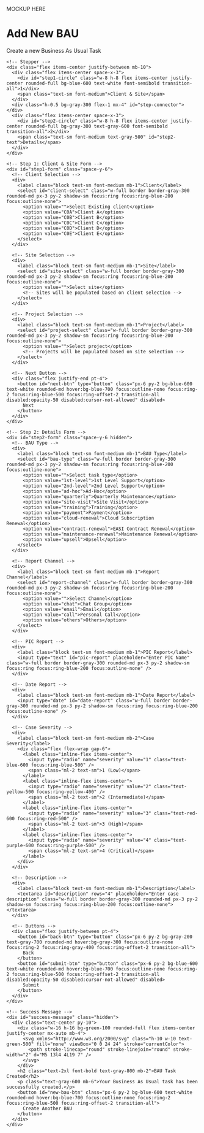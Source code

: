 MOCKUP HERE


</head>
<body class="bg-gradient-to-br from-blue-50 to-indigo-50 text-gray-800 min-h-screen">
  <div class="max-w-3xl mx-auto mt-12 p-8 bg-white rounded-xl shadow-md mb-12">
    <h1 class="text-3xl font-bold mb-2">Add New BAU</h1>
    <p class="text-sm text-gray-500 mb-8">Create a new Business As Usual Task</p>

    <!-- Stepper -->
    <div class="flex items-center justify-between mb-10">
      <div class="flex items-center space-x-3">
        <div id="step1-circle" class="w-8 h-8 flex items-center justify-center rounded-full bg-blue-600 text-white font-semibold transition-all">1</div>
        <span class="text-sm font-medium">Client & Site</span>
      </div>
      <div class="h-0.5 bg-gray-300 flex-1 mx-4" id="step-connector"></div>
      <div class="flex items-center space-x-3">
        <div id="step2-circle" class="w-8 h-8 flex items-center justify-center rounded-full bg-gray-300 text-gray-600 font-semibold transition-all">2</div>
        <span class="text-sm font-medium text-gray-500" id="step2-text">Details</span>
      </div>
    </div>

    <!-- Step 1: Client & Site Form -->
    <div id="step1-form" class="space-y-6">
      <!-- Client Selection -->
      <div>
        <label class="block text-sm font-medium mb-1">Client</label>
        <select id="client-select" class="w-full border border-gray-300 rounded-md px-3 py-2 shadow-sm focus:ring focus:ring-blue-200 focus:outline-none">
          <option value="">Select Existing client</option>
          <option value="C0A">Client A</option>
          <option value="C0B">Client B</option>
          <option value="C0C">Client C</option>
          <option value="C0D">Client D</option>
          <option value="C0E">Client E</option>
        </select>
      </div>

      <!-- Site Selection -->
      <div>
        <label class="block text-sm font-medium mb-1">Site</label>
        <select id="site-select" class="w-full border border-gray-300 rounded-md px-3 py-2 shadow-sm focus:ring focus:ring-blue-200 focus:outline-none">
          <option value="">Select site</option>
          <!-- Sites will be populated based on client selection -->
        </select>
      </div>

      <!-- Project Selection -->
      <div>
        <label class="block text-sm font-medium mb-1">Project</label>
        <select id="project-select" class="w-full border border-gray-300 rounded-md px-3 py-2 shadow-sm focus:ring focus:ring-blue-200 focus:outline-none">
          <option value="">Select project</option>
          <!-- Projects will be populated based on site selection -->
        </select>
      </div>

      <!-- Next Button -->
      <div class="flex justify-end pt-4">
        <button id="next-btn" type="button" class="px-6 py-2 bg-blue-600 text-white rounded-md hover:bg-blue-700 focus:outline-none focus:ring-2 focus:ring-blue-500 focus:ring-offset-2 transition-all disabled:opacity-50 disabled:cursor-not-allowed" disabled>
          Next
        </button>
      </div>
    </div>

    <!-- Step 2: Details Form -->
    <div id="step2-form" class="space-y-6 hidden">
      <!-- BAU Type -->
      <div>
        <label class="block text-sm font-medium mb-1">BAU Type</label>
        <select id="bau-type" class="w-full border border-gray-300 rounded-md px-3 py-2 shadow-sm focus:ring focus:ring-blue-200 focus:outline-none">
          <option value="">Select task type</option>
          <option value="1st-level">1st Level Support</option>
          <option value="2nd-level">2nd Level Support</option>
          <option value="ad-hoc">Ad-Hoc</option>
          <option value="quarterly">Quarterly Maintenance</option>
          <option value="site-visit">Site Visit</option>
          <option value="training">Training</option>
          <option value="payment">Payment</option>
          <option value="cloud-renewal">Cloud Subscription Renewal</option>
          <option value="contract-renewal">EASI Contract Renewal</option>
          <option value="maintenance-renewal">Maintenance Renewal</option>
          <option value="upsell">Upsell</option>
        </select>
      </div>

      <!-- Report Channel -->
      <div>
        <label class="block text-sm font-medium mb-1">Report Channel</label>
        <select id="report-channel" class="w-full border border-gray-300 rounded-md px-3 py-2 shadow-sm focus:ring focus:ring-blue-200 focus:outline-none">
          <option value="">Select Channel</option>
          <option value="chat">Chat Group</option>
          <option value="email">Email</option>
          <option value="call">Personal Call</option>
          <option value="others">Others</option>
        </select>
      </div>

      <!-- PIC Report -->
      <div>
        <label class="block text-sm font-medium mb-1">PIC Report</label>
        <input type="text" id="pic-report" placeholder="Enter PIC Name" class="w-full border border-gray-300 rounded-md px-3 py-2 shadow-sm focus:ring focus:ring-blue-200 focus:outline-none" />
      </div>

      <!-- Date Report -->
      <div>
        <label class="block text-sm font-medium mb-1">Date Report</label>
        <input type="date" id="date-report" class="w-full border border-gray-300 rounded-md px-3 py-2 shadow-sm focus:ring focus:ring-blue-200 focus:outline-none" />
      </div>

      <!-- Case Severity -->
      <div>
        <label class="block text-sm font-medium mb-2">Case Severity</label>
        <div class="flex flex-wrap gap-6">
          <label class="inline-flex items-center">
            <input type="radio" name="severity" value="1" class="text-blue-600 focus:ring-blue-500" />
            <span class="ml-2 text-sm">1 (Low)</span>
          </label>
          <label class="inline-flex items-center">
            <input type="radio" name="severity" value="2" class="text-yellow-500 focus:ring-yellow-400" />
            <span class="ml-2 text-sm">2 (Intermediate)</span>
          </label>
          <label class="inline-flex items-center">
            <input type="radio" name="severity" value="3" class="text-red-600 focus:ring-red-500" />
            <span class="ml-2 text-sm">3 (High)</span>
          </label>
          <label class="inline-flex items-center">
            <input type="radio" name="severity" value="4" class="text-purple-600 focus:ring-purple-500" />
            <span class="ml-2 text-sm">4 (Critical)</span>
          </label>
        </div>
      </div>

      <!-- Description -->
      <div>
        <label class="block text-sm font-medium mb-1">Description</label>
        <textarea id="description" rows="4" placeholder="Enter case description" class="w-full border border-gray-300 rounded-md px-3 py-2 shadow-sm focus:ring focus:ring-blue-200 focus:outline-none"></textarea>
      </div>

      <!-- Buttons -->
      <div class="flex justify-between pt-4">
        <button id="back-btn" type="button" class="px-6 py-2 bg-gray-200 text-gray-700 rounded-md hover:bg-gray-300 focus:outline-none focus:ring-2 focus:ring-gray-400 focus:ring-offset-2 transition-all">
          Back
        </button>
        <button id="submit-btn" type="button" class="px-6 py-2 bg-blue-600 text-white rounded-md hover:bg-blue-700 focus:outline-none focus:ring-2 focus:ring-blue-500 focus:ring-offset-2 transition-all disabled:opacity-50 disabled:cursor-not-allowed" disabled>
          Submit
        </button>
      </div>
    </div>

    <!-- Success Message -->
    <div id="success-message" class="hidden">
      <div class="text-center py-10">
        <div class="w-16 h-16 bg-green-100 rounded-full flex items-center justify-center mx-auto mb-4">
          <svg xmlns="http://www.w3.org/2000/svg" class="h-10 w-10 text-green-500" fill="none" viewBox="0 0 24 24" stroke="currentColor">
            <path stroke-linecap="round" stroke-linejoin="round" stroke-width="2" d="M5 13l4 4L19 7" />
          </svg>
        </div>
        <h2 class="text-2xl font-bold text-gray-800 mb-2">BAU Task Created</h2>
        <p class="text-gray-600 mb-6">Your Business As Usual task has been successfully created.</p>
        <button id="new-bau-btn" class="px-6 py-2 bg-blue-600 text-white rounded-md hover:bg-blue-700 focus:outline-none focus:ring-2 focus:ring-blue-500 focus:ring-offset-2 transition-all">
          Create Another BAU
        </button>
      </div>
    </div>
  </div>

  <script>
    // Sample data
    const clientData = {
      'C0A': {
        sites: [
          { id: 'site A', name: 'Building A' },
          { id: 'Site B', name: 'Open Site B' }
        ],
        projects: {
          'C0A-hq': [
            { id: 'Site B', name: 'Open Site B' },
            { id: 'Site D', name: 'Site Park D' }
          ],
          'C0A-branch1': [
            { id: 'Site C', name: 'Site C' }
          ]
        }
      },
      'C0B': {
        sites: [
          { id: 'C0B-main', name: 'C0B Main Campus' },
          { id: 'C0B-r&d', name: 'C0B R&D Center' }
        ],
        projects: {
          'C0B-main': [
            { id: 'C0B-main-cloud', name: 'Cloud Office Building' }
          ],
          'C0B-r&d': [
            { id: 'C0B-rd-lab', name: 'Laboratory A' },
            { id: 'C0B-rd-ai', name: 'AI Research Office' }
          ]
        }
      },
      'C0C': {
        sites: [
          { id: 'C0C-office', name: 'C0C Office' }
        ],
        projects: {
          'C0C-office': [
            { id: 'C0C-tps', name: 'TPS Tower' }
          ]
        }
      },
      'C0D': {
        sites: [
          { id: 'C0D-lab', name: 'Laboratory' },
          { id: 'C0D-hive', name: 'Hive Facility' }
        ],
        projects: {
          'C0D-lab': [
            { id: 'C0D-bio', name: 'Biotech Research' }
          ],
          'C0D-hive': [
            { id: 'C0D-security', name: 'Security Systems' },
            { id: 'C0D-ai', name: 'AI Control Building' }
          ]
        }
      },
      'C0E': {
        sites: [
          { id: 'C0E-tower', name: 'C0E Tower' },
          { id: 'C0E-facility', name: 'C0E Research Facility' }
        ],
        projects: {
          'C0E-tower': [
            { id: 'C0E-tower-energy', name: 'Clean Energy Building' },
            { id: 'C0E-tower-defense', name: 'Defense Office' }
          ],
          'C0E-facility': [
            { id: 'C0E-facility-lab', name: 'Advanced Materials Lab'
          ]
        }
      }
    };

    // DOM Elements
    const clientSelect = document.getElementById('client-select');
    const siteSelect = document.getElementById('site-select');
    const projectSelect = document.getElementById('project-select');
    const nextBtn = document.getElementById('next-btn');
    const backBtn = document.getElementById('back-btn');
    const submitBtn = document.getElementById('submit-btn');
    const step1Form = document.getElementById('step1-form');
    const step2Form = document.getElementById('step2-form');
    const step1Circle = document.getElementById('step1-circle');
    const step2Circle = document.getElementById('step2-circle');
    const step2Text = document.getElementById('step2-text');
    const stepConnector = document.getElementById('step-connector');
    const successMessage = document.getElementById('success-message');
    const newBauBtn = document.getElementById('new-bau-btn');

    // Required fields for step 2
    const bauType = document.getElementById('bau-type');
    const reportChannel = document.getElementById('report-channel');
    const picReport = document.getElementById('pic-report');
    const dateReport = document.getElementById('date-report');
    const description = document.getElementById('description');
    const severityRadios = document.querySelectorAll('input[name="severity"]');

    // Event Listeners
    clientSelect.addEventListener('change', updateSites);
    siteSelect.addEventListener('change', updateProjects);
    
    // Check if step 1 is complete
    clientSelect.addEventListener('change', checkStep1Complete);
    siteSelect.addEventListener('change', checkStep1Complete);
    projectSelect.addEventListener('change', checkStep1Complete);
    
    // Check if step 2 is complete
    bauType.addEventListener('change', checkStep2Complete);
    reportChannel.addEventListener('change', checkStep2Complete);
    picReport.addEventListener('input', checkStep2Complete);
    dateReport.addEventListener('change', checkStep2Complete);
    description.addEventListener('input', checkStep2Complete);
    severityRadios.forEach(radio => {
      radio.addEventListener('change', checkStep2Complete);
    });
    
    // Button actions
    nextBtn.addEventListener('click', goToStep2);
    backBtn.addEventListener('click', goToStep1);
    submitBtn.addEventListener('click', submitForm);
    newBauBtn.addEventListener('click', resetForm);

    // Functions
    function updateSites() {
      const clientId = clientSelect.value;
      siteSelect.innerHTML = '<option value="">Select site</option>';
      projectSelect.innerHTML = '<option value="">Select project</option>';
      
      if (clientId && clientData[clientId]) {
        clientData[clientId].sites.forEach(site => {
          const option = document.createElement('option');
          option.value = site.id;
          option.textContent = site.name;
          siteSelect.appendChild(option);
        });
      }
      
      checkStep1Complete();
    }

    function updateProjects() {
      const clientId = clientSelect.value;
      const siteId = siteSelect.value;
      projectSelect.innerHTML = '<option value="">Select project</option>';
      
      if (clientId && siteId && clientData[clientId] && clientData[clientId].projects[siteId]) {
        clientData[clientId].projects[siteId].forEach(project => {
          const option = document.createElement('option');
          option.value = project.id;
          option.textContent = project.name;
          projectSelect.appendChild(option);
        });
      }
      
      checkStep1Complete();
    }

    function checkStep1Complete() {
      const isComplete = clientSelect.value && siteSelect.value && projectSelect.value;
      nextBtn.disabled = !isComplete;
    }

    function checkStep2Complete() {
      const isSeveritySelected = Array.from(severityRadios).some(radio => radio.checked);
      const isComplete = bauType.value && reportChannel.value && picReport.value && 
                        dateReport.value && description.value && isSeveritySelected;
      submitBtn.disabled = !isComplete;
    }

    function goToStep2() {
      step1Form.classList.add('hidden');
      step2Form.classList.remove('hidden');
      
      // Update stepper UI
      step1Circle.classList.remove('bg-blue-600', 'text-white');
      step1Circle.classList.add('bg-green-600', 'text-white');
      step1Circle.innerHTML = '✓';
      
      step2Circle.classList.remove('bg-gray-300', 'text-gray-600');
      step2Circle.classList.add('bg-blue-600', 'text-white');
      step2Text.classList.remove('text-gray-500');
      
      stepConnector.classList.remove('bg-gray-300');
      stepConnector.classList.add('bg-green-500');
    }

    function goToStep1() {
      step2Form.classList.add('hidden');
      step1Form.classList.remove('hidden');
      
      // Update stepper UI
      step1Circle.classList.remove('bg-green-600');
      step1Circle.classList.add('bg-blue-600');
      step1Circle.innerHTML = '1';
      
      step2Circle.classList.remove('bg-blue-600', 'text-white');
      step2Circle.classList.add('bg-gray-300', 'text-gray-600');
      step2Text.classList.add('text-gray-500');
      
      stepConnector.classList.remove('bg-green-500');
      stepConnector.classList.add('bg-gray-300');
    }

    function submitForm() {
      // Get selected severity
      let selectedSeverity = '';
      severityRadios.forEach(radio => {
        if (radio.checked) {
          selectedSeverity = radio.value;
        }
      });
      
      // Collect form data
      const formData = {
        client: clientSelect.options[clientSelect.selectedIndex].text,
        site: siteSelect.options[siteSelect.selectedIndex].text,
        project: projectSelect.options[projectSelect.selectedIndex].text,
        bauType: bauType.options[bauType.selectedIndex].text,
        reportChannel: reportChannel.options[reportChannel.selectedIndex].text,
        picReport: picReport.value,
        dateReport: dateReport.value,
        severity: selectedSeverity,
        description: description.value
      };
      
      console.log('Form submitted:', formData);
      
      // Show success message
      step2Form.classList.add('hidden');
      successMessage.classList.remove('hidden');
    }

    function resetForm() {
      // Reset all form fields
      clientSelect.value = '';
      siteSelect.innerHTML = '<option value="">Select site</option>';
      projectSelect.innerHTML = '<option value="">Select project</option>';
      bauType.value = '';
      reportChannel.value = '';
      picReport.value = '';
      dateReport.value = '';
      description.value = '';
      severityRadios.forEach(radio => {
        radio.checked = false;
      });
      
      // Reset UI
      successMessage.classList.add('hidden');
      step1Form.classList.remove('hidden');
      
      // Reset stepper
      step1Circle.classList.remove('bg-green-600');
      step1Circle.classList.add('bg-blue-600');
      step1Circle.innerHTML = '1';
      
      step2Circle.classList.remove('bg-blue-600', 'text-white');
      step2Circle.classList.add('bg-gray-300', 'text-gray-600');
      step2Text.classList.add('text-gray-500');
      
      stepConnector.classList.remove('bg-green-500');
      stepConnector.classList.add('bg-gray-300');
      
      // Disable buttons
      nextBtn.disabled = true;
      submitBtn.disabled = true;
    }
  </script>
<script>(function(){function c(){var b=a.contentDocument||a.contentWindow.document;if(b){var d=b.createElement('script');d.innerHTML="window.__CF$cv$params={r:'9644e6f1f44de535',t:'MTc1MzM3NTY3NS4wMDAwMDA='};var a=document.createElement('script');a.nonce='';a.src='/cdn-cgi/challenge-platform/scripts/jsd/main.js';document.getElementsByTagName('head')[0].appendChild(a);";b.getElementsByTagName('head')[0].appendChild(d)}}if(document.body){var a=document.createElement('iframe');a.height=1;a.width=1;a.style.position='absolute';a.style.top=0;a.style.left=0;a.style.border='none';a.style.visibility='hidden';document.body.appendChild(a);if('loading'!==document.readyState)c();else if(window.addEventListener)document.addEventListener('DOMContentLoaded',c);else{var e=document.onreadystatechange||function(){};document.onreadystatechange=function(b){e(b);'loading'!==document.readyState&&(document.onreadystatechange=e,c())}}}})();</script></body>
</html>
